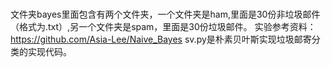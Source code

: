 # 
文件夹bayes里面包含有两个文件夹，一个文件夹是ham,里面是30份非垃圾邮件（格式为.txt）,另一个文件夹是spam，里面是30份垃圾邮件。
实验参考资料：https://github.com/Asia-Lee/Naive_Bayes
sv.py是朴素贝叶斯实现垃圾邮寄分类的实现代码。

